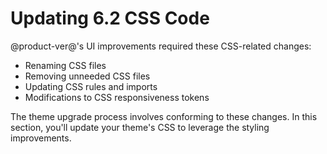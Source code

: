 # Updating 6.2 CSS Code [](id=updating-6-2-css-code)

@product-ver@'s UI improvements required these CSS-related changes:

- Renaming CSS files
- Removing unneeded CSS files
- Updating CSS rules and imports
- Modifications to CSS responsiveness tokens

The theme upgrade process involves conforming to these changes. In this section, 
you'll update your theme's CSS to leverage the styling improvements. 